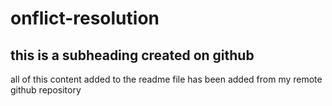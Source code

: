 # onflict-resolution

## this is a subheading created on github

all of this content added to the readme file has been added from my remote github repository
